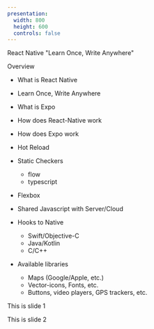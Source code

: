 ```yaml
---
presentation:
  width: 800
  height: 600
  controls: false
---
```

<!-- slide -->
React Native
"Learn Once, Write Anywhere"

<!-- slide -->
Overview

* What is React Native
* Learn Once, Write Anywhere

* What is Expo
* How does React-Native work
* How does Expo work
* Hot Reload
* Static Checkers
  * flow
  * typescript
* Flexbox
* Shared Javascript with Server/Cloud
* Hooks to Native
  * Swift/Objective-C
  * Java/Kotlin
  * C/C++
* Available libraries
  * Maps (Google/Apple, etc.)
  * Vector-icons, Fonts, etc.
  * Buttons, video players, GPS trackers, etc.

<!-- slide -->
This is slide 1
<!-- slide -->
This is slide 2
